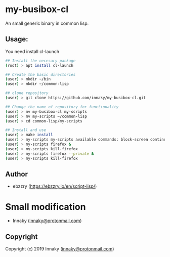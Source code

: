 # my-busibox-cl
An small generic binary in common lisp.

## Usage:

You need install cl-launch

```bash
## Install the necesary package
(root) > apt install cl-launch

## Create the basic directories
(user) > mkdir ~/bin
(user) > mkdir ~/common-lisp

## clone repository
(user) > git clone https://github.com/innaky/my-busibox-cl.git

## Change the name of repository for functionality
(user) > mv my-busibox-cl my-scripts
(user) > mv my-scripts ~/common-lisp
(user) > cd common-lisp/my-scripts

## Install and use
(user) > make install
(user) > my-scripts my-scripts available commands: block-screen continue-firefox firefox help kill-firefox main stop-firefox symlink
(user) > my-scripts firefox &
(user) > my-scripts kill-firefox
(user) > my-scripts firefox --private &
(user) > my-scripts kill-firefox
```

## Author

* ebzzry (https://ebzzry.io/en/script-lisp/)

# Small modification

* Innaky (innaky@protonmail.com)

## Copyright

Copyright (c) 2019 Innaky (innaky@protonmail.com)
